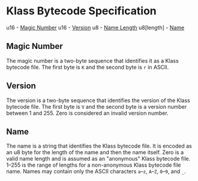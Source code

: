 # Klass Bytecode Specification

u16 - [Magic Number](#magic-number)
u16 - [Version](#version)
u8 - [Name Length](#name)
u8[length] - [Name](#name)

## Magic Number

The magic number is a two-byte sequence that identifies it as a Klass bytecode file.
The first byte is `K` and the second byte is `r` in ASCII.

## Version

The version is a two-byte sequence that identifies the version of the Klass bytecode file.
The first byte is `V` and the second byte is a version number between 1 and 255.
Zero is considered an invalid version number.

## Name

The name is a string that identifies the Klass bytecode file.
It is encoded as an u8 byte for the length of the name and then the name itself.
Zero is a valid name length and is assumed as an "anonymous" Klass bytecode file.
1–255 is the range of lengths for a non-anonymous Klass bytecode file name.
Names may contain only the ASCII characters `a`–`z`, `A`–`Z`, `0`–`9`, and `_`.



